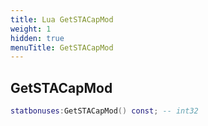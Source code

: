 ```yaml
---
title: Lua GetSTACapMod
weight: 1
hidden: true
menuTitle: GetSTACapMod
---
```

## GetSTACapMod
```lua
statbonuses:GetSTACapMod() const; -- int32
```